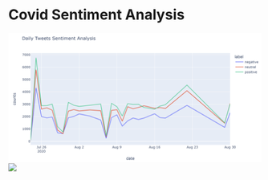 # Covid Sentiment Analysis

![Sentiment!](https://github.com/chens28/Covid_Sentiment/blob/main/Capture.PNG)
<img src="Assets/icon.png" width="200">
